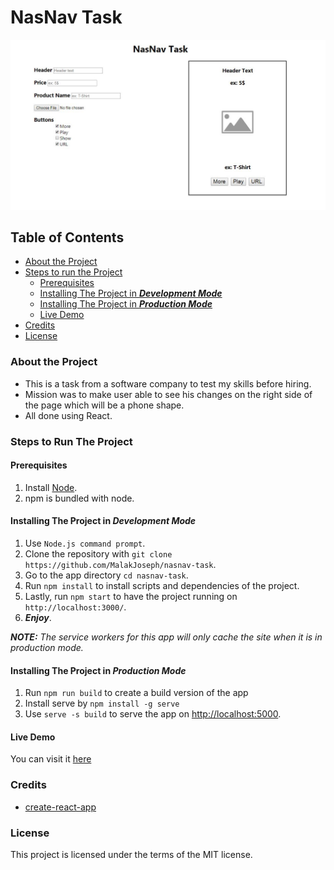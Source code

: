 # NasNav Task

<img src="src/img/nasnav.JPG" alt="NasNav Screenshot">

## Table of Contents
* [About the Project](#about-the-project)
* [Steps to run the Project](#steps-to-run-the-project)
  * [Prerequisites](#prerequisites)
  * [Installing The Project in ***Development Mode***](#installing-the-project-in-development-mode)
  * [Installing The Project in ***Production Mode***](#installing-the-project-in-production-mode)
  * [Live Demo](#live-demo)
* [Credits](#credits)
* [License](#license)

### About the Project
* This is a task from a software company to test my skills before hiring.
* Mission was to make user able to see his changes on the right side of the page which will be a phone shape.
* All done using React.

### Steps to Run The Project
#### Prerequisites
1. Install [Node](https://nodejs.org/en/).
2. npm is bundled with node.

#### Installing The Project in ***Development Mode***
1. Use `Node.js command prompt`.
2. Clone the repository with `git clone https://github.com/MalakJoseph/nasnav-task`.
3. Go to the app directory `cd nasnav-task`.
4. Run `npm install` to install scripts and dependencies of the project.
5. Lastly, run `npm start` to have the project running on `http://localhost:3000/`.
6. ***Enjoy***.

***NOTE:*** *The service workers for this app will only cache the site when it is in production mode.*

#### Installing The Project in ***Production Mode***
1. Run `npm run build` to create a build version of the app
2. Install serve by `npm install -g serve`
3. Use `serve -s build` to serve the app on [http://localhost:5000](http://localhost:5000).

#### Live Demo
You can visit it [here](https://malakjoseph.github.io/nasnav-task/)

### Credits
* [create-react-app](https://github.com/facebook/create-react-app)

### License
This project is licensed under the terms of the MIT license.
